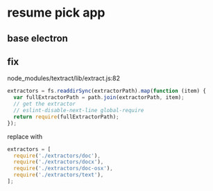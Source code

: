 # resume pick app

## base electron

## fix

node_modules/textract/lib/extract.js:82

```js
extractors = fs.readdirSync(extractorPath).map(function (item) {
  var fullExtractorPath = path.join(extractorPath, item);
  // get the extractor
  // eslint-disable-next-line global-require
  return require(fullExtractorPath);
});
```

replace with

```js
extractors = [
  require('./extractors/doc'),
  require('./extractors/docx'),
  require('./extractors/doc-osx'),
  require('./extractors/text'),
];
```

